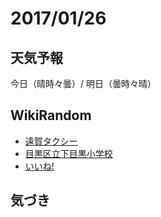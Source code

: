 # 2017/01/26

## 天気予報

今日（晴時々曇）/ 明日（曇時々晴）

## WikiRandom

* [遠賀タクシー](https://ja.wikipedia.org/wiki/%E9%81%A0%E8%B3%80%E3%82%BF%E3%82%AF%E3%82%B7%E3%83%BC)
* [目黒区立下目黒小学校](https://ja.wikipedia.org/wiki/%E7%9B%AE%E9%BB%92%E5%8C%BA%E7%AB%8B%E4%B8%8B%E7%9B%AE%E9%BB%92%E5%B0%8F%E5%AD%A6%E6%A0%A1)
* [いいね!](https://ja.wikipedia.org/wiki/%E3%81%84%E3%81%84%E3%81%AD%21)

## 気づき

